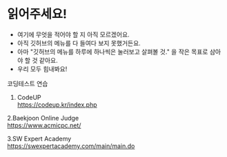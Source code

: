 # 읽어주세요!

- 여기에 무엇을 적어야 할 지 아직 모르겠어요.
- 아직 깃허브의 메뉴를 다 들여다 보지 못했거든요.
- 아마 "깃허브의 메뉴를 하루에 하나씩은 눌러보고 살펴볼 것." 을 작은 목표로 삼아야 할 것 같아요.
- 우리 모두 힘내봐요!


코딩테스트 연습 

1. CodeUP <br>
https://codeup.kr/index.php <br>

2.Baekjoon Online Judge <br>
https://www.acmicpc.net/ <br>

3.SW Expert Academy <br>
https://swexpertacademy.com/main/main.do <br>

